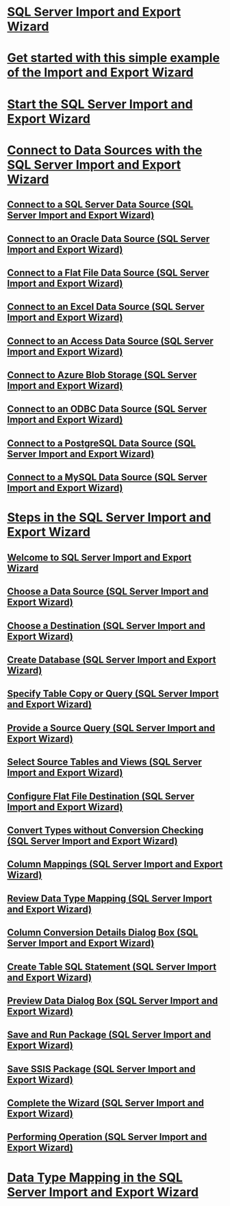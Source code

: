 # [SQL Server Import and Export Wizard](import-and-export-data-with-the-sql-server-import-and-export-wizard.md)  
# [Get started with this simple example of the Import and Export Wizard](get-started-with-this-simple-example-of-the-import-and-export-wizard.md)  
# [Start the SQL Server Import and Export Wizard](start-the-sql-server-import-and-export-wizard.md)  
# [Connect to Data Sources with the SQL Server Import and Export Wizard](connect-to-data-sources-with-the-sql-server-import-and-export-wizard.md)  
## [Connect to a SQL Server Data Source (SQL Server Import and Export Wizard)](connect-to-a-sql-server-data-source-sql-server-import-and-export-wizard.md)  
## [Connect to an Oracle Data Source (SQL Server Import and Export Wizard)](connect-to-an-oracle-data-source-sql-server-import-and-export-wizard.md)  
## [Connect to a Flat File Data Source (SQL Server Import and Export Wizard)](connect-to-a-flat-file-data-source-sql-server-import-and-export-wizard.md)  
## [Connect to an Excel Data Source (SQL Server Import and Export Wizard)](connect-to-an-excel-data-source-sql-server-import-and-export-wizard.md)  
## [Connect to an Access Data Source (SQL Server Import and Export Wizard)](connect-to-an-access-data-source-sql-server-import-and-export-wizard.md)  
## [Connect to Azure Blob Storage (SQL Server Import and Export Wizard)](connect-to-azure-blob-storage-sql-server-import-and-export-wizard.md)  
## [Connect to an ODBC Data Source (SQL Server Import and Export Wizard)](connect-to-an-odbc-data-source-sql-server-import-and-export-wizard.md)  
## [Connect to a PostgreSQL Data Source (SQL Server Import and Export Wizard)](connect-to-a-postgresql-data-source-sql-server-import-and-export-wizard.md)  
## [Connect to a MySQL Data Source (SQL Server Import and Export Wizard)](connect-to-a-mysql-data-source-sql-server-import-and-export-wizard.md)  
# [Steps in the SQL Server Import and Export Wizard](steps-in-the-sql-server-import-and-export-wizard.md)  
## [Welcome to SQL Server Import and Export Wizard](welcome-to-sql-server-import-and-export-wizard.md)  
## [Choose a Data Source (SQL Server Import and Export Wizard)](choose-a-data-source-sql-server-import-and-export-wizard.md)  
## [Choose a Destination (SQL Server Import and Export Wizard)](choose-a-destination-sql-server-import-and-export-wizard.md)  
## [Create Database (SQL Server Import and Export Wizard)](create-database-sql-server-import-and-export-wizard.md)  
## [Specify Table Copy or Query (SQL Server Import and Export Wizard)](specify-table-copy-or-query-sql-server-import-and-export-wizard.md)  
## [Provide a Source Query (SQL Server Import and Export Wizard)](provide-a-source-query-sql-server-import-and-export-wizard.md)  
## [Select Source Tables and Views (SQL Server Import and Export Wizard)](select-source-tables-and-views-sql-server-import-and-export-wizard.md)  
## [Configure Flat File Destination (SQL Server Import and Export Wizard)](configure-flat-file-destination-sql-server-import-and-export-wizard.md)  
## [Convert Types without Conversion Checking (SQL Server Import and Export Wizard)](convert-types-without-conversion-checking-sql-server-import-and-export-wizard.md)  
## [Column Mappings (SQL Server Import and Export Wizard)](column-mappings-sql-server-import-and-export-wizard.md)  
## [Review Data Type Mapping (SQL Server Import and Export Wizard)](review-data-type-mapping-sql-server-import-and-export-wizard.md)  
## [Column Conversion Details Dialog Box (SQL Server Import and Export Wizard)](column-conversion-details-dialog-box-sql-server-import-and-export-wizard.md)  
## [Create Table SQL Statement (SQL Server Import and Export Wizard)](create-table-sql-statement-sql-server-import-and-export-wizard.md)  
## [Preview Data Dialog Box (SQL Server Import and Export Wizard)](preview-data-dialog-box-sql-server-import-and-export-wizard.md)  
## [Save and Run Package (SQL Server Import and Export Wizard)](save-and-run-package-sql-server-import-and-export-wizard.md)  
## [Save SSIS Package (SQL Server Import and Export Wizard)](save-ssis-package-sql-server-import-and-export-wizard.md)  
## [Complete the Wizard (SQL Server Import and Export Wizard)](complete-the-wizard-sql-server-import-and-export-wizard.md)  
## [Performing Operation (SQL Server Import and Export Wizard)](performing-operation-sql-server-import-and-export-wizard.md)  
# [Data Type Mapping in the SQL Server Import and Export Wizard](data-type-mapping-in-the-sql-server-import-and-export-wizard.md)  